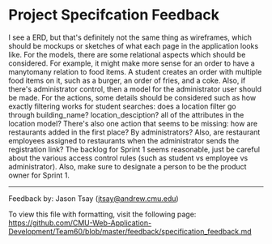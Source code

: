 Project Specifcation Feedback
============

I see a ERD, but that's definitely not the same thing as wireframes, which should be mockups or sketches of what each page in the application looks like. For the models, there are some relational aspects which should be considered. For example, it might make more sense for an order to have a manytomany relation to food items. A student creates an order with multiple food items on it, such as a burger, an order of fries, and a coke. Also, if there's administrator control, then a model for the administrator user should be made. For the actions, some details should be considered such as how exactly filtering works for student searches: does a location filter go through building_name? location_desciption? all of the attributes in the location model? There's also one action that seems to be missing: how are restaurants added in the first place? By administrators? Also, are restaurant employees assigned to restaurants when the administrator sends the registration link? The backlog for Sprint 1 seems reasonable, just be careful about the various access control rules (such as student vs employee vs administrator). Also, make sure to designate a person to be the product owner for Sprint 1. 

---

Feedback by: Jason Tsay (jtsay@andrew.cmu.edu)

To view this file with formatting, visit the following page: https://github.com/CMU-Web-Application-Development/Team60/blob/master/feedback/specification_feedback.md
